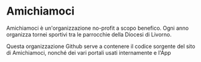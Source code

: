 # Amichiamoci
Amichiamoci è un'organizzazione no-profit a scopo benefico. Ogni anno organizza tornei sportivi tra le parrocchie della Diocesi di Livorno.

Questa organizzazione Github serve a contenere il codice sorgente del sito di Amichiamoci, nonché dei vari portali usati internamente e l'App
